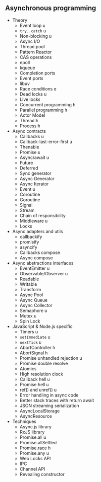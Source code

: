 ## Asynchronous programming

- Theory
  - Event loop u
  - `try..catch` u
  - Non-blocking u
  - Async I/O
  - Thread pool
  - Pattern Reactor
  - CAS operations
  - epoll
  - kqueue
  - Completion ports
  - Event ports
  - libuv
  - Race conditions e
  - Dead locks u
  - Live locks
  - Concurrent programming h
  - Parallel programming h
  - Actor Model
  - Thread h
  - Process h
- Async contracts
  - Callbacks u
  - Callback-last-error-first u
  - Thenable
  - Promise u
  - Async/await u
  - Future
  - Deferred
  - Sync generator
  - Async Generator
  - Async Iterator
  - Event u
  - Coroutine
  - Goroutine
  - Signal
  - Stream
  - Chain of responsibility
  - Middleware u
  - Locks
- Async adapters and utils
  - callbackify
  - promisify
  - asyncify
  - Callbacks compose
  - Async compose
- Async abstractions interfaces
  - EventEmitter u
  - Observable/Observer u
  - Readable
  - Writable
  - Transform
  - Async Pool
  - Async Queue
  - Async Collector
  - Semaphore u
  - Mutex u
  - Spin Lock
- JavaScript & Node.js specific
  - Timers u
  - `setImmediate` u
  - `nextTick` u
  - AbortController h
  - AbortSignal h
  - Promise unhandled rejection u
  - Promise double resolve
  - Atomics
  - High resolution clock
  - Callback hell u
  - Promise hell u
  - ref() and unref() u
  - Error handling in async code
  - Better stack traces with return await
  - JSON streaming serialization
  - AsyncLocalStorage
  - AsyncResource
- Techniques
  - Async.js library
  - RxJS library
  - Promise.all u
  - Promise.allSettled
  - Promise.race h
  - Promise.any u
  - Web Locks API
  - IPC
  - Channel API
  - Revealing constructor

